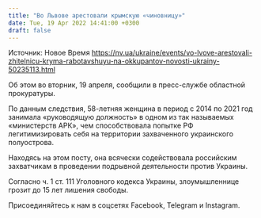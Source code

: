 ```yaml
---
title: "Во Львове арестовали крымскую «чиновницу»"
date: Tue, 19 Apr 2022 14:41:00 +0300
draft: false
---
```

Источник: Новое Время https://nv.ua/ukraine/events/vo-lvove-arestovali-zhitelnicu-kryma-rabotavshuyu-na-okkupantov-novosti-ukrainy-50235113.html


Об этом во вторник, 19 апреля, сообщили в пресс-службе областной прокуратуры.

По данным следствия, 58-летняя женщина в период с 2014 по 2021 год занимала «руководящую должность» в одном из так называемых «министерств АРК», чем способствовала попытке РФ легитимизировать себя на территории захваченного украинского полуострова.

Находясь на этом посту, она всячески содействовала российским захватчикам в проведении подрывной деятельности против Украины.



Согласно ч. 1 ст. 111 Уголовного кодекса Украины, злоумышленнице грозит до 15 лет лишения свободы.

Присоединяйтесь к нам в соцсетях Facebook, Telegram и Instagram.
